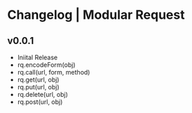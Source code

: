 # Changelog | Modular Request

## v0.0.1
- Iniital Release
- rq.encodeForm(obj)
- rq.call(url, form, method)
- rq.get(url, obj)
- rq.put(url, obj)
- rq.delete(url, obj)
- rq.post(url, obj)